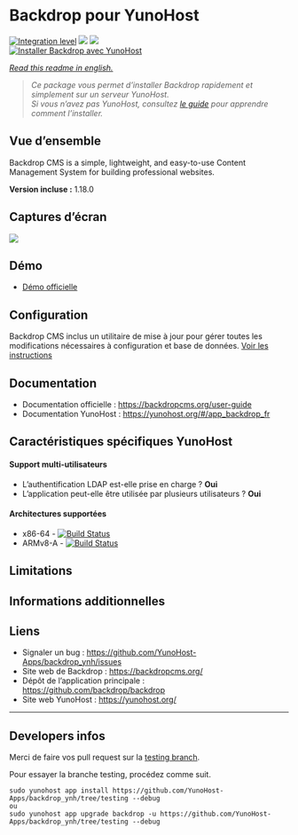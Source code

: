 # Backdrop pour YunoHost

[![Integration level](https://dash.yunohost.org/integration/backdrop.svg)](https://dash.yunohost.org/appci/app/backdrop) ![](https://ci-apps.yunohost.org/ci/badges/backdrop.status.svg) ![](https://ci-apps.yunohost.org/ci/badges/backdrop.maintain.svg)  
[![Installer Backdrop avec YunoHost](https://install-app.yunohost.org/install-with-yunohost.svg)](https://install-app.yunohost.org/?app=backdrop)

*[Read this readme in english.](./README.md)* 

> *Ce package vous permet d’installer Backdrop rapidement et simplement sur un serveur YunoHost.  
Si vous n’avez pas YunoHost, consultez [le guide](https://yunohost.org/#/install) pour apprendre comment l’installer.*

## Vue d’ensemble

Backdrop CMS is a simple, lightweight, and easy-to-use Content Management System for building professional websites.

**Version incluse :** 1.18.0

## Captures d’écran

![](https://backdropcms.org/files/inline-images/Hello_world.png)

## Démo

* [Démo officielle](https://demo.yunohost.org/ttrss/)

## Configuration

Backdrop CMS inclus un utilitaire de mise à jour pour gérer toutes les modifications nécessaires à configuration et base de données. [Voir les instructions](https://backdropcms.org/upgrade)

## Documentation

* Documentation officielle : https://backdropcms.org/user-guide
* Documentation YunoHost : https://yunohost.org/#/app_backdrop_fr

## Caractéristiques spécifiques YunoHost

#### Support multi-utilisateurs

* L’authentification LDAP est-elle prise en charge ? **Oui**
* L’application peut-elle être utilisée par plusieurs utilisateurs ? **Oui**

#### Architectures supportées

* x86-64 - [![Build Status](https://ci-apps.yunohost.org/ci/logs/backdrop%20%28Apps%29.svg)](https://ci-apps.yunohost.org/ci/apps/backdrop/)
* ARMv8-A - [![Build Status](https://ci-apps-arm.yunohost.org/ci/logs/backdrop%20%28Apps%29.svg)](https://ci-apps-arm.yunohost.org/ci/apps/backdrop/)

## Limitations

## Informations additionnelles

## Liens

* Signaler un bug : https://github.com/YunoHost-Apps/backdrop_ynh/issues
* Site web de Backdrop : https://backdropcms.org/
* Dépôt de l’application principale : https://github.com/backdrop/backdrop
* Site web YunoHost : https://yunohost.org/

---

## Developers infos

Merci de faire vos pull request sur la [testing branch](https://github.com/YunoHost-Apps/backdrop_ynh/tree/testing).

Pour essayer la branche testing, procédez comme suit.
```
sudo yunohost app install https://github.com/YunoHost-Apps/backdrop_ynh/tree/testing --debug
ou
sudo yunohost app upgrade backdrop -u https://github.com/YunoHost-Apps/backdrop_ynh/tree/testing --debug
```
